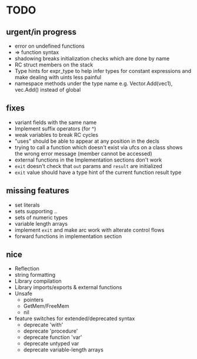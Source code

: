 # TODO

## urgent/in progress
* error on undefined functions
* => function syntax
* shadowing breaks initialization checks which are done by name
* RC struct members on the stack
* Type hints for expr_type to help infer types for constant expressions and make
    dealing with uints less painful
* namespace methods under the type name e.g. Vector.Add(vec1), vec.Add() instead of global

## fixes
* variant fields with the same name
* Implement suffix operators (for ^)
* weak variables to break RC cycles
* "uses" should be able to appear at any position in the decls
* trying to call a function which doesn't exist via ufcs on a class
    shows the wrong error message (member cannot be accessed)
* external functions in the Implementation sections don't work
* `exit` doesn't check that `out` params and `result` are initialized
* `exit` value should have a type hint of the current function result type

## missing features
* set literals
* sets supporting ..
* sets of numeric types
* variable length arrays
* implement `exit` and make arc work with alterate control flows
* forward functions in implementation section

## nice
* Reflection
* string formatting
* Library compilation
* Library imports/exports & external functions
* Unsafe
    * pointers
    * GetMem/FreeMem
    * nil
* feature switches for extended/deprecated syntax
    * deprecate 'with'
    * deprecate 'procedure'
    * deprecate function 'var'
    * deprecate untyped var
    * deprecate variable-length arrays